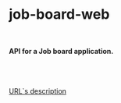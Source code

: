 # job-board-web
<br>
<p>
  <strong>API for a Job board application.</strong>
</p>
<br>
<br>
<br>
<a href="https://docs.google.com/spreadsheets/d/1HJCKSsC-EuaFuQVV0RyY-BFVWE9TgtL6ScCUgV8m8ZA/edit?usp=sharing">URL`s description</a>
<br>